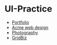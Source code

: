# UI-Practice
* [Portfolio](https://burnerb.github.io/UI-Practice/Portfolio)
* [Acme web design](https://burnerb.github.io/UI-Practice/Acme/)
* [Photography](https://burnerb.github.io/UI-Practice/Photography/)
* [GridBiz](https://burnerb.github.io/UI-Practice/GridBiz/)
